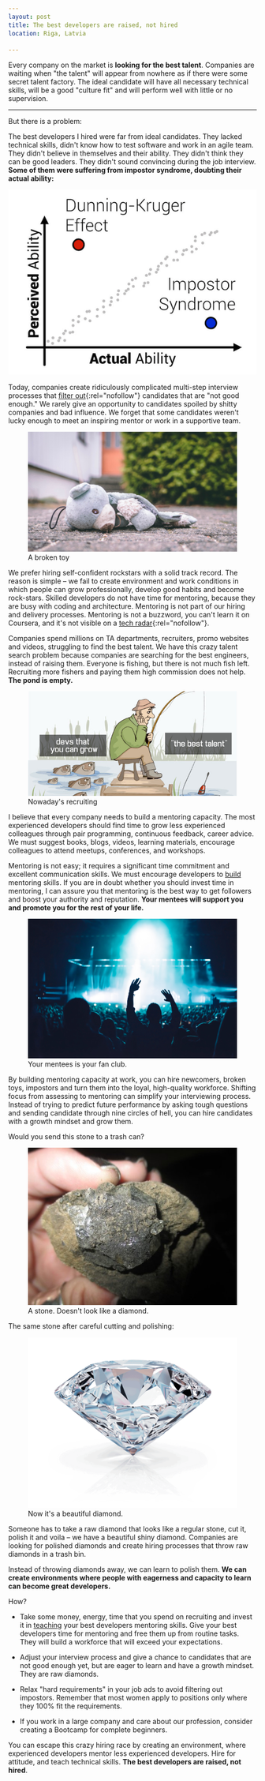 ```yaml
---
layout: post
title: The best developers are raised, not hired
location: Riga, Latvia

---
```


<style type="text/css">
</style>

Every company on the market is **looking for the best talent**. Companies are waiting when "the talent" will appear from nowhere as if there were some secret talent factory. The ideal candidate will have all necessary technical skills, will be a good "culture fit" and will perform well with little or no supervision.

---

But there is a problem:

The best developers I hired were far from ideal candidates. They lacked technical skills, didn't know how to test software and work in an agile team. They didn't believe in themselves and their ability. They didn't think they can be good leaders. They didn't sound convincing during the job interview. **Some of them were suffering from impostor syndrome, doubting their actual ability:**

![Impostor Syndrome](/images/impostor.png)

Today, companies create ridiculously complicated multi-step interview processes that [filter out](https://rejected.us){:rel="nofollow"} candidates that are "not good enough." We rarely give an opportunity to candidates spoiled by shitty companies and bad influence. We forget that some candidates weren't lucky enough to meet an inspiring mentor or work in a supportive team.

<figure>
<img src="/images/broken_toy.jpg" alt="A broken toy">
<figcaption>A broken toy</figcaption>
</figure>

We prefer hiring self-confident rockstars with a solid track record. The reason is simple – we fail to create environment and work conditions in which people can grow professionally, develop good habits and become rock-stars. Skilled developers do not have time for mentoring, because they are busy with coding and architecture. Mentoring is not part of our hiring and delivery processes. Mentoring is not a buzzword, you can't learn it on Coursera, and it's not visible on a [tech radar](https://www.thoughtworks.com/radar){:rel="nofollow"}.

Companies spend millions on TA departments, recruiters, promo websites and videos, struggling to find the best talent. We have this crazy talent search problem because companies are searching for the best engineers, instead of raising them. Everyone is fishing, but there is not much fish left. Recruiting more fishers and paying them high commission does not help. **The pond is empty.**

<figure>
<img src="/images/fishing.png" alt="Fishing">
<figcaption>Nowaday's recruiting</figcaption>
</figure>

I believe that every company needs to build a mentoring capacity. The most experienced developers should find time to grow less experienced colleagues through pair programming, continuous feedback, career advice. We must suggest books, blogs, videos, learning materials, encourage colleagues to attend meetups, conferences, and workshops.

Mentoring is not easy; it requires a significant time commitment and excellent communication skills. We must encourage developers to [build](https://principal.dev) mentoring skills. If you are in doubt whether you should invest time in mentoring, I can assure you that mentoring is the best way to get followers and boost your authority and reputation. **Your mentees will support you and promote you for the rest of your life.**

<figure>
<img src="/images/funclub.jpg">
<figcaption>Your mentees is your fan club.</figcaption>
</figure>

By building mentoring capacity at work, you can hire newcomers, broken toys, impostors and turn them into the loyal, high-quality workforce. Shifting focus from assessing to mentoring can simplify your interviewing process. Instead of trying to predict future performance by asking tough questions and sending candidate through nine circles of hell, you can hire candidates with a growth mindset and grow them.

Would you send this stone to a trash can?

<figure>
<img src="/images/raw_diamond.jpg">
<figcaption>A stone. Doesn't look like a diamond.</figcaption>
</figure>

The same stone after careful cutting and polishing:

<figure>
<img src="/images/diamond.gif">
<figcaption>Now it's a beautiful diamond.</figcaption>
</figure>

Someone has to take a raw diamond that looks like a regular stone, cut it, polish it and voila – we have a beautiful shiny diamond. Companies are looking for polished diamonds and create hiring processes that throw raw diamonds in a trash bin.

Instead of throwing diamonds away, we can learn to polish them. **We can create environments where people with eagerness and capacity to learn can become great developers.**

How?

- Take some money, energy, time that you spend on recruiting and invest it in [teaching](https://principal.dev) your best developers mentoring skills. Give your best developers time for mentoring and free them up from routine tasks. They will build a workforce that will exceed your expectations.

- Adjust your interview process and give a chance to candidates that are not good enough yet, but are eager to learn and have a growth mindset. They are raw diamonds.

- Relax "hard requirements" in your job ads to avoid filtering out impostors. Remember that most women apply to positions only where they 100% fit the requirements.

- If you work in a large company and care about our profession, consider creating a Bootcamp for complete beginners.

You can escape this crazy hiring race by creating an environment, where experienced developers mentor less experienced developers. Hire for attitude, and teach technical skills. **The best developers are raised, not hired**.